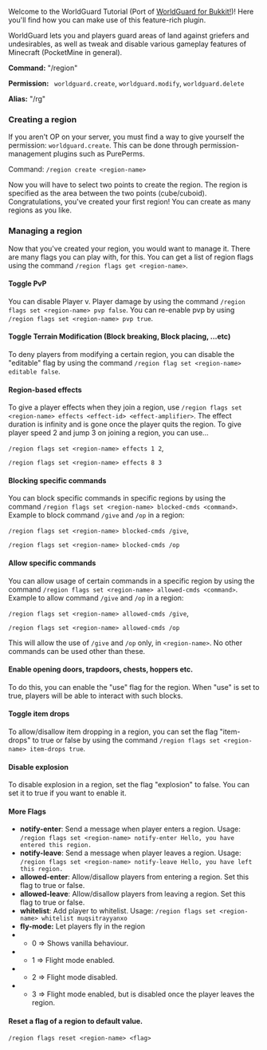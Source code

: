 Welcome to the WorldGuard Tutorial (Port of [WorldGuard for Bukkit!](https://github.com/sk89q/WorldGuard))!
Here you'll find how you can make use of this feature-rich plugin.

WorldGuard lets you and players guard areas of land against griefers and undesirables, as well as tweak and disable various gameplay features of Minecraft (PocketMine in general).

**Command:** "/region"

**Permission:** ` worldguard.create`, `worldguard.modify`, `worldguard.delete`

**Alias:** "/rg"

### Creating a region
If you aren't OP on your server, you must find a way to give yourself the permission: `worldguard.create`. This can be done through permission-management plugins such as PurePerms.

Command: `/region create <region-name>`

Now you will have to select two points to create the region. The region is specified as the area between the two points (cube/cuboid). Congratulations, you've created your first region! You can create as many regions as you like.

### Managing a region
Now that you've created your region, you would want to manage it. There are many flags you can play with, for this. You can get a list of region flags using the command `/region flags get <region-name>`.

#### Toggle PvP
You can disable Player v. Player damage by using the command `/region flags set <region-name> pvp false`. You can re-enable pvp by using `/region flags set <region-name> pvp true`.

#### Toggle Terrain Modification (Block breaking, Block placing, ...etc)
To deny players from modifying a certain region, you can disable the "editable" flag by using the command `/region flag set <region-name> editable false`.

#### Region-based effects
To give a player effects when they join a region, use `/region flags set <region-name> effects <effect-id> <effect-amplifier>`. The effect duration is infinity and is gone once the player quits the region. To give player speed 2 and jump 3 on joining a region, you can use...

`/region flags set <region-name> effects 1 2`,

`/region flags set <region-name> effects 8 3`

#### Blocking specific commands
You can block specific commands in specific regions by using the command `/region flags set <region-name> blocked-cmds <command>`. Example to block command `/give` and `/op` in a region:

`/region flags set <region-name> blocked-cmds /give`,

`/region flags set <region-name> blocked-cmds /op`

#### Allow specific commands
You can allow usage of certain commands in a specific region by using the command `/region flags set <region-name> allowed-cmds <command>`. Example to allow command `/give` and `/op` in a region:

`/region flags set <region-name> allowed-cmds /give`,

`/region flags set <region-name> allowed-cmds /op`

This will allow the use of `/give` and `/op` only, in `<region-name>`. No other commands can be used other than these.

#### Enable opening doors, trapdoors, chests, hoppers etc.
To do this, you can enable the "use" flag for the region. When "use" is set to true, players will be able to interact with such blocks.

#### Toggle item drops
To allow/disallow item dropping in a region, you can set the flag "item-drops" to true or false by using the command `/region flags set <region-name> item-drops true`.

#### Disable explosion
To disable explosion in a region, set the flag "explosion" to false. You can set it to true if you want to enable it.

#### More Flags
* **notify-enter**: Send a message when player enters a region. Usage: `/region flags set <region-name> notify-enter Hello, you have entered this region.`
* **notify-leave**: Send a message when player leaves a region. Usage: `/region flags set <region-name> notify-leave Hello, you have left this region.`
* **allowed-enter**: Allow/disallow players from entering a region. Set this flag to true or false.
* **allowed-leave**: Allow/disallow players from leaving a region. Set this flag to true or false.
* **whitelist**: Add player to whitelist. Usage: `/region flags set <region-name> whitelist muqsitrayyanxo`
* **fly-mode:** Let players fly in the region
* * 0 => Shows vanilla behaviour.
* * 1 => Flight mode enabled.
* * 2 => Flight mode disabled.
* * 3 => Flight mode enabled, but is disabled once the player leaves the region.
#### Reset a flag of a region to default value.
`/region flags reset <region-name> <flag>`

#### 
